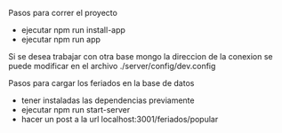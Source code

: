Pasos para correr el proyecto

- ejecutar npm run install-app
- ejecutar npm run app

Si se desea trabajar con otra base mongo la direccion de la conexion se puede modificar en el archivo ./server/config/dev.config

Pasos para cargar los feriados en la base de datos

- tener instaladas las dependencias previamente
- ejecutar npm run start-server
- hacer un post a la url localhost:3001/feriados/popular
